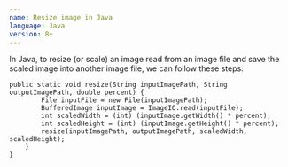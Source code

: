 ```yaml
---
name: Resize image in Java
language: Java
version: 8+
---
```

In Java, to resize (or scale) an image read from an image file and save the scaled image into another image file, we can follow these steps:

```
public static void resize(String inputImagePath, String outputImagePath, double percent) {
        File inputFile = new File(inputImagePath);
        BufferedImage inputImage = ImageIO.read(inputFile);
        int scaledWidth = (int) (inputImage.getWidth() * percent);
        int scaledHeight = (int) (inputImage.getHeight() * percent);
        resize(inputImagePath, outputImagePath, scaledWidth, scaledHeight);
    }
}
```
